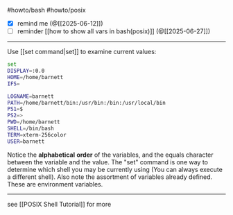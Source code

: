 #howto/bash #howto/posix

- [x] remind me (@[[2025-06-12]])
- [ ] reminder [[how to show all vars in bash(posix)]] (@[[2025-06-27]])
___

Use [[set command|set]] to examine current values:

```sh
set
DISPLAY=:0.0
HOME=/home/barnett
IFS=

LOGNAME=barnett
PATH=/home/barnett/bin:/usr/bin:/bin:/usr/local/bin
PS1=$
PS2=>
PWD=/home/barnett
SHELL=/bin/bash
TERM=xterm-256color
USER=barnett
```

Notice the **alphabetical** **order** of the variables, and the equals character between the variable and the value. The "set" command is one way to determine which shell you may be currently using (You can always execute a different shell). Also note the assortment of variables already defined. These are environment variables.

___
see [[POSIX Shell Tutorial]] for more